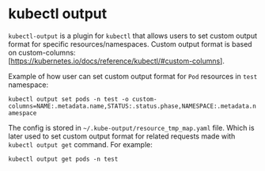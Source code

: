 # kubectl output

`kubectl-output` is a plugin for `kubectl` that allows users to set custom output format for specific resources/namespaces.
Custom output format is based on custom-columns: [https://kubernetes.io/docs/reference/kubectl/#custom-columns].

Example of how user can set custom output format for `Pod` resources in `test` namespace:

`kubectl output set pods -n test -o custom-columns=NAME:.metadata.name,STATUS:.status.phase,NAMESPACE:.metadata.namespace`

The config is stored in `~/.kube-output/resource_tmp_map.yaml` file. Which is later used to set custom output format for related requests made with `kubectl output get` command. For example:

`kubectl output get pods -n test`

